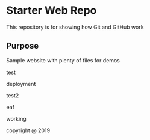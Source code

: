 # Starter Web Repo

This repository is for showing how Git and GitHub work

## Purpose

Sample website with plenty of files for demos

test

deployment

test2

eaf

working

copyright @ 2019